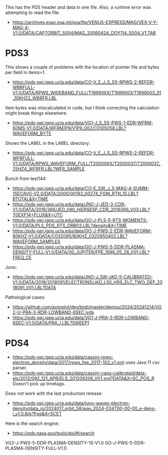 This has the PDS header and data in one file.  Also, a runtime error was attempting to read the file:
* https://archives.esac.esa.int/psa/ftp/VENUS-EXPRESS/MAG/VEX-V-Y-MAG-4-V1.0/DATA/CAPTORBIT_S004/MAG_20060424_DOY114_S004_V1.TAB

# PDS3
This shows a couple of problems with the location of pointer file and bytes per field in items>1.
* https://pds-ppi.igpp.ucla.edu/data/CO-V_E_J_S_SS-RPWS-2-REFDR-WBRFULL-V1.0/DATA/RPWS_WIDEBAND_FULL/T19990XX/T1999003/T1999003_01_10KHZ2_WBRFR.LBL

Item bytes was miscalculated in code, but I think correcting the calculation might break things elsewhere.
* https://pds-ppi.igpp.ucla.edu/data/VG1-J_S_SS-PWS-1-EDR-WFRM-60MS-V1.0/DATA/WFRM/P9/V1P9_002/C0105058.LBL?WAVEFORM_BYTE

Shows the LABEL in the LABEL directory:
* https://pds-ppi.igpp.ucla.edu/data/CO-V_E_J_S_SS-RPWS-2-REFDR-WFRFULL-V1.0/DATA/RPWS_WAVEFORM_FULL/T20000XX/T2000037/T2000037_25HZ4_WFRFR.LBL?WFR_SAMPLE

Bunch from test144:
* https://pds-ppi.igpp.ucla.edu/data/CO-E_SW_J_S-MAG-4-SUMM-1SECAVG-V2.0/DATA/2000/00183_00274_FGM_RTN_1S.LBL?BTOTAL&X=TIME
* https://pds-ppi.igpp.ucla.edu/data/JNO-J-JED-3-CDR-V1.0/DATA/2016/366/JED_090_HIERSESP_CDR_2016366_V03.LBL?T0EXF14+FLUX&X=UTC
* https://pds-ppi.igpp.ucla.edu/data/GO-J-PLS-5-RTS-MOMENTS-V1.0/DATA/PLS_PDS_RTS_ORB03.LBL?density&X=TIME
* https://pds-ppi.igpp.ucla.edu/data/GO-J-PWS-2-EDR-WAVEFORM-80KHZ-V1.0/DATA/C032095/80KHZ_0320950402.LBL?WAVEFORM_SAMPLES
* https://pds-ppi.igpp.ucla.edu/data/GO-J-PWS-5-DDR-PLASMA-DENSITY-FULL-V1.0/DATA/00_JUPITER/FPE_1996_05_26_V01.LBL?FREQ_CE

Juno:
* https://pds-ppi.igpp.ucla.edu/data/JNO-J_SW-JAD-5-CALIBRATED-V1.0/DATA/2018/2018091/ELECTRONS/JAD_L50_HRS_ELC_TWO_DEF_2018091_V01.LBL?DATA

Pathological cases:
* https://github.com/autoplot/dev/blob/master/demos/2024/20241214/VG2-U-PRA-3-RDR-LOWBAND-6SEC.jyds
* https://pds-ppi.igpp.ucla.edu/data/VG1-J-PRA-3-RDR-LOWBAND-6SEC-V1.0/DATA/PRA_I.LBL?SWEEP1

# PDS4
* https://pds-ppi.igpp.ucla.edu/data/cassini-rpws-electron_density/data/2017/rpws_fpe_2017-102_v1.xml uses Java 11 csv parser.
* https://pds-ppi.igpp.ucla.edu/data/cassini-caps-calibrated/data-els/2012/092_121_APR/ELS_201209206_V01.xml?DATA&X=SC_POS_R  Doesn't pick up timetags.

Does not work with the last production release:
* https://pds-ppi.igpp.ucla.edu/data/juno-waves-electron-density/data_io/2024017_orbit_58/wav_2024-034T00-00-00_e-dens-i_v1.0.lblx?Fpe&X=SCET

Here is the search engine:
* https://pds.nasa.gov/tools/doi/#/search

VG2-J-PWS-5-DDR-PLASMA-DENSITY-1S-V1.0
GO-J-PWS-5-DDR-PLASMA-DENSITY-FULL-V1.0

